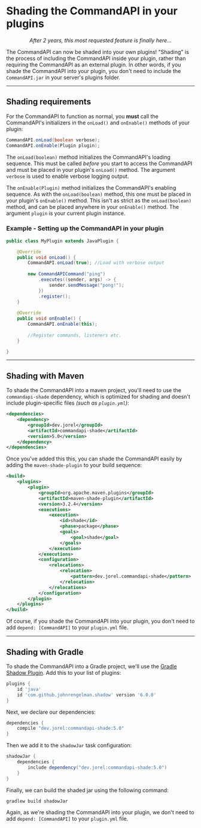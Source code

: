 # Shading the CommandAPI in your plugins

<p align="center"><i>After 2 years, this most requested feature is finally here...</i></p>

The CommandAPI can now be shaded into your own plugins! "Shading" is the process of including the CommandAPI inside your plugin, rather than requiring the CommandAPI as an external plugin. In other words, if you shade the CommandAPI into your plugin, you don't need to include the `CommandAPI.jar` in your server's plugins folder.

-----

## Shading requirements

For the CommandAPI to function as normal, you **must** call the CommandAPI's initializers in the `onLoad()` and `onEnable()` methods of your plugin:

```java
CommandAPI.onLoad(boolean verbose);
CommandAPI.onEnable(Plugin plugin);
```

The `onLoad(boolean)` method initializes the CommandAPI's loading sequence. This must be called _before_ you start to access the CommandAPI and must be placed in your plugin's `onLoad()` method. The argument `verbose` is used to enable verbose logging output.

The `onEnable(Plugin)` method initializes the CommandAPI's enabling sequence. As with the `onLoad(boolean)` method, this one must be placed in your plugin's `onEnable()` method. This isn't as strict as the `onLoad(boolean)` method, and can be placed anywhere in your `onEnable()` method. The argument `plugin` is your current plugin instance.

<div class="example">

### Example - Setting up the CommandAPI in your plugin

```java
public class MyPlugin extends JavaPlugin {

	@Override
	public void onLoad() {
		CommandAPI.onLoad(true); //Load with verbose output
        
        new CommandAPICommand("ping")
            .executes((sender, args) -> {
                sender.sendMessage("pong!");
            })
            .register();
	}
	
	@Override
	public void onEnable() {
		CommandAPI.onEnable(this);
		
		//Register commands, listeners etc.
	}

}
```


</div>


-----

## Shading with Maven

To shade the CommandAPI into a maven project, you'll need to use the `commandapi-shade` dependency, which is optimized for shading and doesn't include plugin-specific files _(such as `plugin.yml`)_:

```xml
<dependencies>
	<dependency>
		<groupId>dev.jorel</groupId>
        <artifactId>commandapi-shade</artifactId>
        <version>5.0</version>
    </dependency>
</dependencies>
```

Once you've added this this, you can shade the CommandAPI easily by adding the `maven-shade-plugin` to your build sequence:

```xml
<build>
    <plugins>
        <plugin>
            <groupId>org.apache.maven.plugins</groupId>
            <artifactId>maven-shade-plugin</artifactId>
            <version>3.2.4</version>
            <executions>
                <execution>
                    <id>shade</id>
                    <phase>package</phase>
                    <goals>
                        <goal>shade</goal>
                    </goals>
                </execution>
            </executions>
            <configuration>
                <relocations>
                    <relocation>
                        <pattern>dev.jorel.commandapi-shade</pattern>
                    </relocation>
                </relocations>
            </configuration>
        </plugin>
    </plugins>
</build>
```

Of course, if you shade the CommandAPI into your plugin, you don't need to add `depend: [CommandAPI]` to your `plugin.yml` file.

-----

## Shading with Gradle

To shade the CommandAPI into a Gradle project, we'll use the [Gradle Shadow Plugin](https://imperceptiblethoughts.com/shadow/). Add this to your list of plugins:

```gradle
plugins {
    id 'java'
    id 'com.github.johnrengelman.shadow' version '6.0.0'
}
```

Next, we declare our dependencies:

```gradle
dependencies {
    compile "dev.jorel:commandapi-shade:5.0"   
}
```

Then we add it to the `shadowJar` task configuration:

```gradle
shadowJar {
	dependencies {
		include dependency("dev.jorel:commandapi-shade:5.0")
	}
}
```

Finally, we can build the shaded jar using the following command:

```
gradlew build shadowJar
```

Again, as we're shading the CommandAPI into your plugin, we don't need to add `depend: [CommandAPI]` to your `plugin.yml` file.
